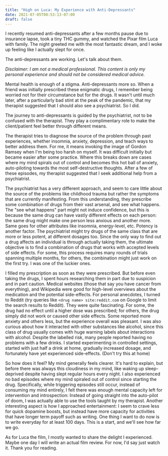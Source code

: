 ```yaml
---
title: "High on Luca: My Experience with Anti-Depressants"
date: 2021-07-05T08:53:13-07:00
draft: false
---
```


I recently resumed anti-depressants after a few months pause due to insurance lapse, took a tiny THC gummy, and watched the Pixar film Luca with family. The night greeted me with the most fantastic dream, and I woke up feeling like I actually slept for once.

The anti-depressants are working. Let's talk about them.

<!--more-->

*Disclaimer: I am not a medical professional. This content is only my personal experience and should not be considered medical advice.*

Mental health is enough of a stigma. Anti-depressants more so. When a friend was initially prescribed these enigmatic drugs, I remember being worried not for their circumstance but for the drugs. It wasn't until much later, after a particularly bad stint at the peak of the pandemic, that my therapist suggested that I should also see a psychiatrist. So I did.

The journey to anti-depressants is guided by the psychiatrist, not to be confused with the therapist. They play a complimentary role to make the client/patient feel better through different means.

The therapist tries to diagnose the source of the problem through past experiences, whether insomnia, anxiety, depression, and teach ways to better address them. For me, it means invoking the image of Gordon Ramsey when I'm being too harsh on myself. It was difficult initially but became easier after some practice. Where this breaks down are cases where my mind spirals out of control and becomes this hot ball of anxiety, auto-piloting towards the most self-destructive thoughts. After a few of these episodes, my therapist suggested that I seek additional help from a psychiatrist.

The psychiatrist has a very different approach, and seem to care little about the source of the problems like childhood trauma but rather the symptoms that are currently manifesting. From this understanding, they prescribe some combination of drugs from their vast arsenal, and see what happens. The "see what happens" part might not induce confidence, but this is because the same drug can have vastly different effects on each person: the same drug might make one person less anxious and another more. Same goes for other attributes like insomnia, energy-level, etc. Potency is another factor. The psychiatrist might try drugs of the same class that are more or less potent, at different dosages too. Since the only way to find out a drug affects an individual is through actually taking them, the ultimate objective is to find a combination of drugs that works with accepted levels of side effects. For some, this process requires many rounds of trials spanning multiple months, for others, the combination might just work on the first try. I was one of the luckier ones.

I filled my prescription as soon as they were prescribed. But before even taking the drugs, I spent hours researching them in part due to suspicion and in part caution. Medical websites (those that say you have cancer from everything), and Wikipedia were good for high-level overviews about the medication and the potential side-effects. For personal anecdotes, I turned to Reddit (try queries like `<drug name> site:reddit.com` on Google to limit the search results to Reddit). They were quite fascinating. For some, the drug had no effect until a higher dose was prescribed; for others, the drug simply did not work or caused other side effects. Some reported more anxiety and others less, but the experience overall was pleasant. I was also curious about how it interacted with other substances like alcohol, since this class of drug usually comes with huge warning labels about interactions with alcohol. Despite the labelled risk, many people reported having no problems with a few drinks. I started experimenting in controlled settings, started with just half a drink at home, gradually increased dosage, and fortunately have yet experienced side-effects. (Don't try this at home)

So how does it feel? My mind generally feels clearer. It's hard to explain, but before there was always this cloudiness in my mind, like waking up sleep-deprived despite having slept regular hours every night. I also experienced no bad episodes where my mind spiraled out of control since starting the drug. Specifically, while triggering episodes still occur, instead of consuming my mind entirely, I felt there was enough mental capacity left for intervention and introspection: Instead of going straight into the auto-pilot of doom, I was actually able to use the tools taught by my therapist. Another interesting aspect is how I approached entertainment: I seem to crave less for quick dopamine boosts, but instead have more capacity for activities that have longer term payoff such as writing. One thing I want to do now is to write everyday for at least 100 days. This is a start, and we'll see how far we go.

As for Luca the film, I mostly wanted to share the delight I experienced. Maybe one day I will write an actual film review. For now, I'd say just watch it. Thank you for reading.
